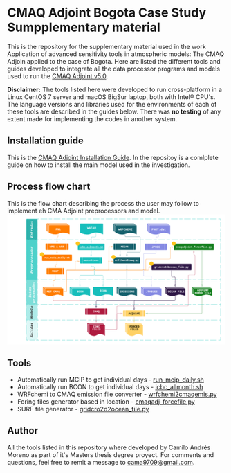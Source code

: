 # CMAQ Adjoint Bogota Case Study <br>Sumpplementary material </font> 

This is the repository for the supplementary material used in the work Application of advanced sensitivity tools in atmospheric models: The CMAQ Adjoin applied to the case of Bogota. Here are listed the different tools and guides developed to integrate all the data processor programs and models used to run the [CMAQ Adjoint v5.0](https://gmd.copernicus.org/articles/13/2925/2020/).

**Disclaimer:** The tools listed here were developed to run cross-platform in a Linux CentOS 7 server and macOS BigSur laptop, both with Intel® CPU's. The language versions and libraries used for the environments of each of these tools are described in the guides below. There was **no testing** of any extent made for implementing the codes in another system.

## Installation guide

This is the [CMAQ Adjoint Installation Guide](https://github.com/kamitoteles/CMAQ_ADJ_Installation). In the repositoy is a comlplete guide on how to install the main model used in the investigation.

## Process flow chart
This is the flow chart describing the process the user may follow to implement eh CMA Adjoint preprocessors and model.
<img src="proceso.png" align="center">

## Tools

- Automatically run MCIP to get individual days - [run_mcip_daily.sh](mcip/)
- Automatically run BCON to get individual days - [icbc_allmonth.sh](bcon/)
- WRFchemi to CMAQ emission file converter - [wrfchemi2cmaqemis.py](https://github.com/kamitoteles/Mozart2CMAQemis)
- Foring files generator based in location - [cmaqadj_forcefile.py](https://github.com/kamitoteles/Forcingfile_generator_CMAQ_adj_v4.5)
- SURF file generator - [gridcro2d2ocean_file.py](https://github.com/kamitoteles/GRIDCRO2D_to_OCEAN)

## Author

All the tools listed in this repository where developed by Camilo Andrés Moreno as part of it's Masters thesis degree proyect. For comments and questions, feel free to remit a message to cama9709@gmail.com.